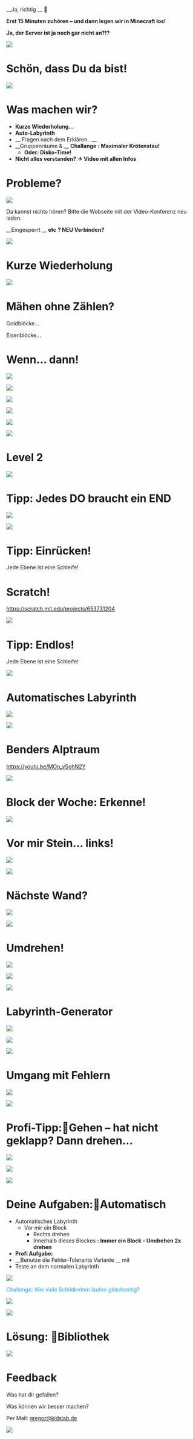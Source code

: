 __Ja\, richtig __  ____

__Erst 15 Minuten zuhören – und dann legen wir in Minecraft los\!__

__Ja\, der Server ist ja noch gar nicht an?\!?__

![](img/Programmieren%20in%20Minecraft%20-%20Level%207_0.png)

# Schön, dass Du da bist!

![](img/Programmieren%20in%20Minecraft%20-%20Level%207_1.png)

# Was machen wir?



* __Kurze Wiederholung…__
* __Auto\-Labyrinth__
* __	Fragen nach dem Erklären…__
* __Gruppenräume & __  __Challange__  __: Maximaler Krötenstau\!__
  * __Oder: Disko\-Time\!__
* __Nicht alles verstanden? \-> Video mit allen Infos__


# Probleme?

![](img/Programmieren%20in%20Minecraft%20-%20Level%207_2.png)

Da kannst nichts hören? Bitte die Webseite mit der Video\-Konferenz neu laden\.

__Eingesperrt __  __etc__  __? NEU Verbinden?__

![](img/Programmieren%20in%20Minecraft%20-%20Level%207_3.png)

# Kurze Wiederholung

![](img/Programmieren%20in%20Minecraft%20-%20Level%207_4.png)

# Mähen ohne Zählen?

Goldblöcke…

Eisenblöcke…

# Wenn… dann!

![](img/Programmieren%20in%20Minecraft%20-%20Level%207_5.png)

![](img/Programmieren%20in%20Minecraft%20-%20Level%207_6.png)

![](img/Programmieren%20in%20Minecraft%20-%20Level%207_7.png)

![](img/Programmieren%20in%20Minecraft%20-%20Level%207_8.png)

![](img/Programmieren%20in%20Minecraft%20-%20Level%207_9.png)

![](img/Programmieren%20in%20Minecraft%20-%20Level%207_10.png)

# Level 2

![](img/Programmieren%20in%20Minecraft%20-%20Level%207_11.png)

# Tipp: Jedes DO braucht ein END

![](img/Programmieren%20in%20Minecraft%20-%20Level%207_12.png)

![](img/Programmieren%20in%20Minecraft%20-%20Level%207_13.png)

# Tipp: Einrücken!

Jede Ebene ist eine Schleife\!

# Scratch!

[https://scratch\.mit\.edu/projects/653731204](https://scratch.mit.edu/projects/653731204)

![](img/Programmieren%20in%20Minecraft%20-%20Level%207_14.png)

# Tipp: Endlos!

Jede Ebene ist eine Schleife\!

![](img/Programmieren%20in%20Minecraft%20-%20Level%207_15.png)

# Automatisches Labyrinth

![](img/Programmieren%20in%20Minecraft%20-%20Level%207_16.png)

![](img/Programmieren%20in%20Minecraft%20-%20Level%207_17.jpg)

# Benders Alptraum

[https://youtu\.be/MOn\_ySghN2Y](https://youtu.be/MOn_ySghN2Y)

![](img/Programmieren%20in%20Minecraft%20-%20Level%207_18.png)

# Block der Woche: Erkenne!

![](img/Programmieren%20in%20Minecraft%20-%20Level%207_19.png)

# Vor mir Stein… links!

![](img/Programmieren%20in%20Minecraft%20-%20Level%207_20.png)

![](img/Programmieren%20in%20Minecraft%20-%20Level%207_21.png)

# Nächste Wand?

![](img/Programmieren%20in%20Minecraft%20-%20Level%207_22.png)

![](img/Programmieren%20in%20Minecraft%20-%20Level%207_23.png)

# Umdrehen!

![](img/Programmieren%20in%20Minecraft%20-%20Level%207_24.png)

![](img/Programmieren%20in%20Minecraft%20-%20Level%207_25.png)

![](img/Programmieren%20in%20Minecraft%20-%20Level%207_26.png)

# Labyrinth-Generator

![](img/Programmieren%20in%20Minecraft%20-%20Level%207_27.png)

![](img/Programmieren%20in%20Minecraft%20-%20Level%207_28.png)

![](img/Programmieren%20in%20Minecraft%20-%20Level%207_29.jpg)

# Umgang mit Fehlern

![](img/Programmieren%20in%20Minecraft%20-%20Level%207_30.png)

![](img/Programmieren%20in%20Minecraft%20-%20Level%207_31.png)

# Profi-Tipp:Gehen – hat nicht geklapp? Dann drehen…

![](img/Programmieren%20in%20Minecraft%20-%20Level%207_32.png)

![](img/Programmieren%20in%20Minecraft%20-%20Level%207_33.png)

![](img/Programmieren%20in%20Minecraft%20-%20Level%207_34.png)

# Deine Aufgaben:Automatisch



* Automatisches Labyrinth
  * Vor mir ein Block
    * Rechts drehen
    * Innerhalb dieses Blockes __: Immer ein Block \- Umdrehen 2x drehen__
* __Profi Aufgabe:__
* __Benutze die Fehler\-Tolerante Variante __ mit
* Teste an dem normalen Labyrinth


![](img/Programmieren%20in%20Minecraft%20-%20Level%207_35.png)

<span style="color:#00b0f0">Challenge: Wie viele Schildkröten laufen gleichzeitig?</span>

![](img/Programmieren%20in%20Minecraft%20-%20Level%207_36.png)

![](img/Programmieren%20in%20Minecraft%20-%20Level%207_37.png)

# Lösung: Bibliothek

![](img/Programmieren%20in%20Minecraft%20-%20Level%207_38.png)

# Feedback

Was hat dir gefallen?

Was können wir besser machen?

Per Mail: [gregor@kidslab\.de](mailto:gregor@kidslab.de)

![](img/Programmieren%20in%20Minecraft%20-%20Level%207_39.png)

